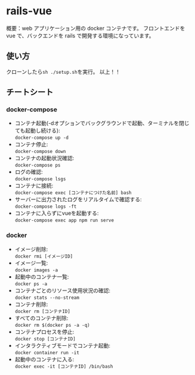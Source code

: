 # rails-vue

概要：web アプリケーション用の docker コンテナです。
フロントエンドを vue で、バックエンドを rails で開発する環境になっています。

## 使い方

クローンしたら`sh ./setup.sh`を実行。
以上！！

## チートシート

### docker-compose

- コンテナ起動(-dオプションでバックグラウンドで起動、ターミナルを閉じても起動し続ける):  
    `docker-compose up -d`
- コンテナ停止:  
    `docker-compose down`
- コンテナの起動状況確認:  
    `docker-compose ps`
- ログの確認:  
    `docker-compose lsgs`
- コンテナに接続:  
    `docker-compose exec [コンテナにつけた名前] bash`
- サーバーに出力されたログをリアルタイムで確認する:  
    `docker-compose logs -ft`
- コンテナに入らずにvueを起動する:  
    `docker-compose exec app npm run serve`

### docker

- イメージ削除:  
    `docker rmi [イメージID]`
- イメージ一覧:  
    `docker images -a`
- 起動中のコンテナ一覧:  
    `docker ps -a`
- コンテナごとのリソース使用状況の確認:  
    `docker stats --no-stream`
- コンテナ削除:  
    `docker rm [コンテナID]`
- すべてのコンテナ削除:  
    `docker rm $(docker ps -a -q)`
- コンテナプロセスを停止:  
    `docker stop [コンテナID]`
- インタラクティブモードでコンテナ起動:  
    `docker container run -it`
- 起動中のコンテナに入る:  
    `docker exec -it [コンテナID] /bin/bash`
